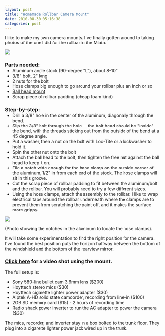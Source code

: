 ```yaml
---
layout: post
title: "Homemade Rollbar Camera Mount"
date: 2010-08-30 05:16:38
categories: post
---
```

I like to make my own camera mounts. I've finally gotten around to taking photos of the one I did for the rollbar in the Miata.

<a href="http://flickr.com/photos/thenobot/2335198479/in/set-72157604127192277/"><img src="http://farm3.static.flickr.com/2314/2335198479_70cfea9abf.jpg"></a>

<h3 style="margin-bottom:0;padding-bottom:0;">Parts needed:</h3>
<ul style="margin-top:0; padding-top:0">
<li>Aluminum angle stock (90-degree "L"), about 8-10"
<li>3/8" bolt, 2" long
<li>2 nuts for the bolt
<li>Hose clamps big enough to go around your rollbar plus an inch or so
<li><a href="http://www.bhphotovideo.com/c/product/300403-REG/Slik_618_606_SBH_60_Compact_Ballhead_60.html">Ball head mount</a>
<li>Scrap piece of rollbar padding (cheap foam kind)
</ul>

<h3 style="margin-bottom:0;padding-bottom:0;">Step-by-step:</h3>
<ul style="margin-top:0; padding-top:0">
<li>Drill a 3/8" hole in the center of the aluminum, diagonally through the bend.
<li>Slip the 3/8" bolt through the hole -- the bolt head should be "inside" the bend, with the threads sticking out from the outside of the bend at a 45 degree angle.  
<li>Put a washer, then a nut on the bolt with Loc-Tite or a lockwasher to hold it.
<li>Spin the other nut onto the bolt
<li>Attach the ball head to the bolt, then tighten the free nut against the ball head to keep it on.
<li>File a notch wide enough for the hose clamp on the outside corner of the aluminum, 1/2" in from each end of the stock.  The hose clamps will sit in this groove.
<li>Cut the scrap piece of rollbar padding to fit between the aluminum/bolt and the rollbar.  You will probably need to try a few different sizes.
<li>Using the hose clamps, attach the assembly to the rollbar.  I like to wrap electrical tape around the rollbar underneath where the clamps are to prevent them from scratching the paint off, and it makes the surface more grippy.
</ul>

<a href="http://flickr.com/photos/thenobot/2335198407/in/set-72157604127192277/"><img src="http://farm3.static.flickr.com/2161/2335198407_dec55083af.jpg"></a>
<p>(Photo showing the notches in the aluminum to locate the hose clamps).</p>

It will take some experimentation to find the right position for the camera.  I've found the best position puts the horizon halfway between the bottom of the windshield and the bottom of the rearview mirror.
<h3><a href="http://thenobot.org/video/watch.php?20080229-scca_school_highlights.mov">Click here</a> for a video shot using the mount.</h3>

The full setup is:
<ul>
<li>Sony 580-line bullet cam 3.6mm lens ($200)
<li>Hoyttech stereo mics ($30)
<li>Hoyttech cigarette lighter power adapter ($30)
<li>Aiptek A-HD solid state camcorder, recording from line-in ($100)
<li>2GB SD memory card ($15) - 2 hours of recording time
<li>Radio shack power inverter to run the AC adapter to power the camera ($30)
</ul>

The mics, recorder, and inverter stay in a box bolted to the trunk floor.  They plug into a cigarette lighter power jack wired up in the trunk.
